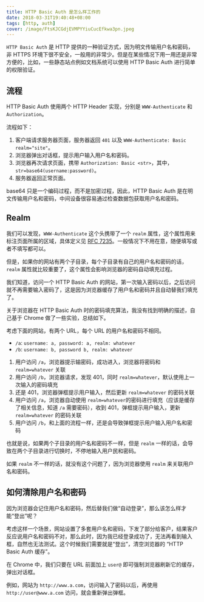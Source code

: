 ```yaml
---
title: HTTP Basic Auth 是怎么样工作的
date: 2018-03-31T19:40:48+08:00
tags: [http, auth]
cover: /image/FtsKJCGdjEVMPYYiuCucEfkwa3pn.jpeg
---
```


`HTTP Basic Auth` 是 HTTP 提供的一种验证方式，因为明文传输用户名和密码，非 HTTPS 环境下很不安全，一般用的非常少。但是在某些情况下用一用还是非常方便的，比如，一些静态站点例如文档系统可以使用 HTTP Basic Auth 进行简单的权限验证。

<!--more-->

## 流程

HTTP Basic Auth 使用两个 HTTP Header 实现，分别是 `WWW-Authenticate` 和 `Authorization`。

流程如下：

1. 客户端请求服务器页面，服务器返回 `401` 以及 `WWW-Authenticate: Basic realm="site"`。
2. 浏览器弹出对话框，提示用户输入用户名和密码。
3. 浏览器再次请求页面，携带 `Authorization: Basic <str>`，其中，`str=base64(username:password)`。
4. 服务器返回正常页面。

base64 只是一个编码过程，而不是加密过程，因此，HTTP Basic Auth 是在明文传输用户名和密码，中间设备很容易通过检查数据包获取用户名和密码。

## Realm

我们可以发现，`WWW-Authenticate` 这个头携带了一个 `realm` 属性，这个属性用来标注页面所属的区域，具体定义见 [RFC 7235](https://tools.ietf.org/html/rfc7235#section-2.2)。一般情况下不用在意，随便填写或者不填写都可以。

但是，如果你的网站有两个子目录，每个子目录有自己的用户名和密码的话，`realm` 属性就比较重要了，这个属性会影响浏览器的密码自动填充过程。

我们知道，访问一个 HTTP Basic Auth 的网站，第一次输入密码以后，之后访问就不再需要输入密码了，这是因为浏览器缓存了用户名和密码并且自动替我们填充了。

关于浏览器在 HTTP Basic Auth 时的密码填充算法，我没有找到明确的描述，自己基于 Chrome 做了一些实验，总结如下。

考虑下面的网站，有两个 URL，每个 URL 的用户名和密码不相同。

- `/a`: `username: a, password: a, realm: whatever`
- `/b`: `username: b, password b, realm: whatever`

1. 用户访问 `/a`，浏览器提示输密码，成功进入，浏览器将密码和 `realm=whatever` 关联
2. 用户访问 `/b`，浏览器请求，发现 401，同时 `realm=whatever`，默认使用上一次输入的密码填充
3. 还是 401，浏览器弹框提示用户输入，然后更新 `realm=whatever` 的密码关联
4. 用户访问 `/a`，浏览器自动使用 `realm=whatever`的密码进行填充（应该是缓存了相关信息，知道 `/a` 需要密码），收到 401，弹框提示用户输入，更新 `realm=whatever` 的密码关联
5. 用户访问 `/b`，和上面的流程一样，还是会导致弹框提示用户输入用户名和密码

也就是说，如果两个子目录的用户名和密码不一样，但是 `realm` 一样的话，会导致在两个子目录进行切换时，不停地输入用户民和密码。

如果 `realm` 不一样的话，就没有这个问题了，因为浏览器使用 `realm` 来关联用户名和密码。

## 如何清除用户名和密码

因为浏览器会记住用户名和密码，然后替我们做“自动登录”，那么该怎么样才能“登出”呢？

考虑这样一个场景，网站设置了多套用户名和密码，下发了部分给客户，结果客户反应说用户名和密码不对，那么此时，因为我已经登录成功了，无法再看到输入框，自然也无法测试。这个时候我们需要就是“登出”，清空浏览器的 “HTTP Basic Auth 缓存”。

在 Chrome 中，我们只要在 URL 前面加上 `user@` 即可强制浏览器刷新它的缓存，弹出对话框。

例如，网站为 `http://www.a.com`，访问输入了密码以后，再使用 `http://user@www.a.com` 访问，就会重新弹出弹框。
